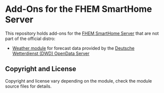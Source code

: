 Add-Ons for the FHEM SmartHome Server
=====================================

This repository holds add-ons for the [FHEM SmartHome Server](https://fhem.de/) that are not part of the official distro:

- [Weather module](https://forum.fhem.de/index.php/topic,83097.0.html) for forecast data provided by the [Deutsche Wetterdienst (DWD) OpenData Server](https://www.dwd.de/DE/leistungen/opendata/opendata.html)

## Copyright and License ##

Copyright and license vary depending on the module, check the module source files for details.